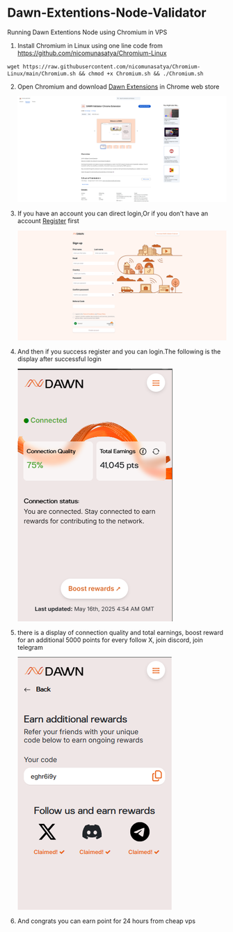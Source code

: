 # Dawn-Extentions-Node-Validator
Running Dawn Extentions Node using Chromium in VPS

1. Install Chromium in Linux using one line code from https://github.com/nicomunasatya/Chromium-Linux
```
wget https://raw.githubusercontent.com/nicomunasatya/Chromium-Linux/main/Chromium.sh && chmod +x Chromium.sh && ./Chromium.sh
```
2. Open Chromium and download [Dawn Extensions](https://chromewebstore.google.com/detail/dawn-validator-chrome-ext/fpdkjdnhkakefebpekbdhillbhonfjjp) in Chrome web store
   
   ![Install and Download Dawn Etentions](https://raw.githubusercontent.com/nicomunasatya/Dawn-Extentions-Node/main/1.png)
3. If you have an account you can direct login,Or if you don't have an account [Register](https://dashboard.dawninternet.com/signup) first
   
   ![Register](https://raw.githubusercontent.com/nicomunasatya/Dawn-Extentions-Node/main/2.png)
   
4. And then if you success register and you can login.The following is the display after successful login

   ![Display](https://raw.githubusercontent.com/nicomunasatya/Dawn-Extentions-Node/main/3.png)
   
5. there is a display of connection quality and total earnings, boost reward for an additional 5000 points for every follow X, join discord, join telegram

   ![Earn Reward](https://raw.githubusercontent.com/nicomunasatya/Dawn-Extentions-Node/main/4.png)
   
6. And congrats you can earn point for 24 hours from cheap vps 
